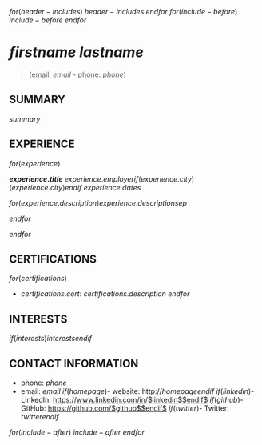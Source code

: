 $for(header-includes)$
$header-includes$
$endfor$
$for(include-before)$
$include-before$
$endfor$

$firstname$ $lastname$
===========

> (email: $email$ - phone: $phone$)


SUMMARY
-----------

$summary$


EXPERIENCE
-----------

$for(experience)$

**$experience.title$**
$experience.employer$$if(experience.city)$ ($experience.city$)$endif$ *$experience.dates$*

$for(experience.description)$$experience.description$$sep$

$endfor$

$endfor$

CERTIFICATIONS
-----------

$for(certifications)$
- $certifications.cert$: $certifications.description$
$endfor$


INTERESTS
-----------

$if(interests)$$interests$$endif$


CONTACT INFORMATION
-----------

- phone: $phone$
- email: $email$
$if(homepage)$- website: http://$homepage$$endif$
$if(linkedin)$- LinkedIn: https://www.linkedin.com/in/$linkedin$$endif$
$if(github)$- GitHub: https://github.com/$github$$endif$
$if(twitter)$- Twitter: $twitter$$endif$


$for(include-after)$
$include-after$
$endfor$









